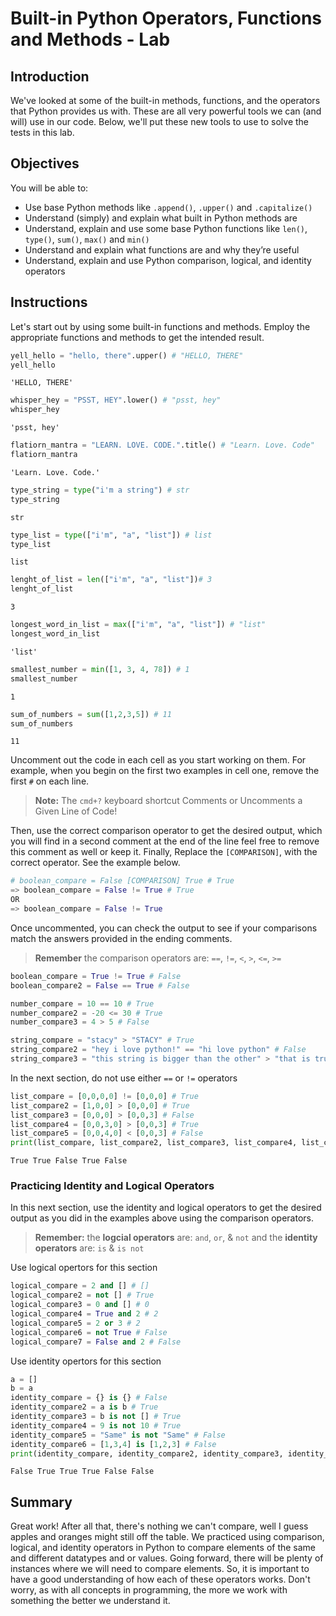 
# Built-in Python Operators, Functions and Methods - Lab

## Introduction
We've looked at some of the built-in methods, functions, and the operators that Python provides us with. These are all very powerful tools we can (and will) use in our code. Below, we'll put these new tools to use to solve the tests in this lab.

## Objectives
You will be able to:
* Use base Python methods like `.append()`, `.upper()` and `.capitalize()`
* Understand (simply) and explain what built in Python methods are
* Understand, explain and use some base Python functions like `len()`, `type()`, `sum()`, `max()` and `min()`
* Understand and explain what functions are and why they’re useful
* Understand, explain and use Python comparison, logical, and identity operators

## Instructions

Let's start out by using some built-in functions and methods. Employ the appropriate functions and methods to get the intended result.


```python
yell_hello = "hello, there".upper() # "HELLO, THERE"
yell_hello
```




    'HELLO, THERE'




```python
whisper_hey = "PSST, HEY".lower() # "psst, hey"
whisper_hey
```




    'psst, hey'




```python
flatiorn_mantra = "LEARN. LOVE. CODE.".title() # "Learn. Love. Code"
flatiorn_mantra
```




    'Learn. Love. Code.'




```python
type_string = type("i'm a string") # str
type_string
```




    str




```python
type_list = type(["i'm", "a", "list"]) # list
type_list
```




    list




```python
lenght_of_list = len(["i'm", "a", "list"])# 3
lenght_of_list
```




    3




```python
longest_word_in_list = max(["i'm", "a", "list"]) # "list"
longest_word_in_list
```




    'list'




```python
smallest_number = min([1, 3, 4, 78]) # 1
smallest_number
```




    1




```python
sum_of_numbers = sum([1,2,3,5]) # 11
sum_of_numbers
```




    11



Uncomment out the code in each cell as you start working on them. For example, when you begin on the first two examples in cell one, remove the first `#` on each line. 

> **Note:** The `cmd+?` keyboard shortcut Comments or Uncomments a Given Line of Code!

Then, use the correct comparison operator to get the desired output, which you will find in a second comment at the end of the line feel free to remove this comment as well or keep it. Finally, Replace the `[COMPARISON]`, with the correct operator. See the example below.

```python
# boolean_compare = False [COMPARISON] True # True 
=> boolean_compare = False != True # True
OR
=> boolean_compare = False != True
```

Once uncommented, you can check the output to see if your comparisons match the answers provided in the ending comments.

> **Remember** the comparison operators are: `==`, `!=`, `<`, `>`, `<=`, `>=`


```python
boolean_compare = True != True # False
boolean_compare2 = False == True # False
```


```python
number_compare = 10 == 10 # True
number_compare2 = -20 <= 30 # True
number_compare3 = 4 > 5 # False
```


```python
string_compare = "stacy" > "STACY" # True
string_compare2 = "hey i love python!" == "hi love python" # False
string_compare3 = "this string is bigger than the other" > "that is true" # True
```

In the next section, do not use either `==` or `!=` operators


```python
list_compare = [0,0,0,0] != [0,0,0] # True
list_compare2 = [1,0,0] > [0,0,0] # True
list_compare3 = [0,0,0] > [0,0,3] # False
list_compare4 = [0,0,3,0] > [0,0,3] # True
list_compare5 = [0,0,4,0] < [0,0,3] # False
print(list_compare, list_compare2, list_compare3, list_compare4, list_compare5)
```

    True True False True False


### Practicing Identity and Logical Operators

In this next section, use the identity and logical operators to get the desired output as you did in the examples above using the comparison operators.

> **Remember:**
the **logcial operators** are: `and`, `or`, & `not` and
the **identity operators** are: `is` & `is not`

Use logical opertors for this section


```python
logical_compare = 2 and [] # []
logical_compare2 = not [] # True
logical_compare3 = 0 and [] # 0
logical_compare4 = True and 2 # 2
logical_compare5 = 2 or 3 # 2
logical_compare6 = not True # False
logical_compare7 = False and 2 # False
```

Use identity opertors for this section


```python
a = []
b = a
identity_compare = {} is {} # False
identity_compare2 = a is b # True
identity_compare3 = b is not [] # True
identity_compare4 = 9 is not 10 # True
identity_compare5 = "Same" is not "Same" # False
identity_compare6 = [1,3,4] is [1,2,3] # False
print(identity_compare, identity_compare2, identity_compare3, identity_compare4, identity_compare5, identity_compare6)
```

    False True True True False False


## Summary
Great work! After all that, there's nothing we can't compare, well I guess apples and oranges might still off the table. We practiced using comparison, logical, and identity operators in Python to compare elements of the same and different datatypes and or values. Going forward, there will be plenty of instances where we will need to compare elements. So, it is important to have a good understanding of how each of these operators works. Don't worry, as with all concepts in programming, the more we work with something the better we understand it. 
